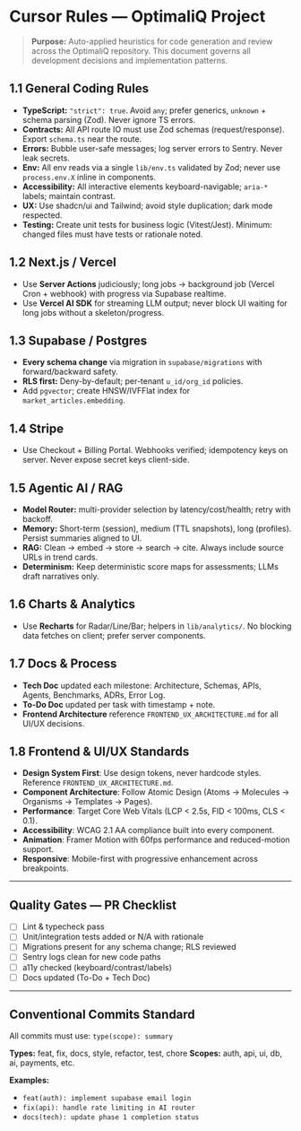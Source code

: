 # **Cursor Rules** — OptimaliQ Project

> **Purpose:** Auto-applied heuristics for code generation and review across the OptimaliQ repository. This document governs all development decisions and implementation patterns.

## 1.1 General Coding Rules

* **TypeScript:** `"strict": true`. Avoid `any`; prefer generics, `unknown` + schema parsing (Zod). Never ignore TS errors.
* **Contracts:** All API route IO must use Zod schemas (request/response). Export `schema.ts` near the route.
* **Errors:** Bubble user-safe messages; log server errors to Sentry. Never leak secrets.
* **Env:** All env reads via a single `lib/env.ts` validated by Zod; never use `process.env.X` inline in components.
* **Accessibility:** All interactive elements keyboard-navigable; `aria-*` labels; maintain contrast.
* **UX:** Use shadcn/ui and Tailwind; avoid style duplication; dark mode respected.
* **Testing:** Create unit tests for business logic (Vitest/Jest). Minimum: changed files must have tests or rationale noted.

## 1.2 Next.js / Vercel

* Use **Server Actions** judiciously; long jobs → background job (Vercel Cron + webhook) with progress via Supabase realtime.
* Use **Vercel AI SDK** for streaming LLM output; never block UI waiting for long jobs without a skeleton/progress.

## 1.3 Supabase / Postgres

* **Every schema change** via migration in `supabase/migrations` with forward/backward safety.
* **RLS first:** Deny-by-default; per-tenant `u_id/org_id` policies.
* Add `pgvector`; create HNSW/IVFFlat index for `market_articles.embedding`.

## 1.4 Stripe

* Use Checkout + Billing Portal. Webhooks verified; idempotency keys on server. Never expose secret keys client-side.

## 1.5 Agentic AI / RAG

* **Model Router:** multi-provider selection by latency/cost/health; retry with backoff.
* **Memory:** Short-term (session), medium (TTL snapshots), long (profiles). Persist summaries aligned to UI.
* **RAG:** Clean → embed → store → search → cite. Always include source URLs in trend cards.
* **Determinism:** Keep deterministic score maps for assessments; LLMs draft narratives only.

## 1.6 Charts & Analytics

* Use **Recharts** for Radar/Line/Bar; helpers in `lib/analytics/`. No blocking data fetches on client; prefer server components.

## 1.7 Docs & Process

* **Tech Doc** updated each milestone: Architecture, Schemas, APIs, Agents, Benchmarks, ADRs, Error Log.
* **To-Do Doc** updated per task with timestamp + note.
* **Frontend Architecture** reference `FRONTEND_UX_ARCHITECTURE.md` for all UI/UX decisions.

## 1.8 Frontend & UI/UX Standards

* **Design System First**: Use design tokens, never hardcode styles. Reference `FRONTEND_UX_ARCHITECTURE.md`.
* **Component Architecture**: Follow Atomic Design (Atoms → Molecules → Organisms → Templates → Pages).
* **Performance**: Target Core Web Vitals (LCP < 2.5s, FID < 100ms, CLS < 0.1).
* **Accessibility**: WCAG 2.1 AA compliance built into every component.
* **Animation**: Framer Motion with 60fps performance and reduced-motion support.
* **Responsive**: Mobile-first with progressive enhancement across breakpoints.

---

## Quality Gates — PR Checklist

* [ ] Lint & typecheck pass
* [ ] Unit/integration tests added or N/A with rationale
* [ ] Migrations present for any schema change; RLS reviewed
* [ ] Sentry logs clean for new code paths
* [ ] a11y checked (keyboard/contrast/labels)
* [ ] Docs updated (To-Do + Tech Doc)

---

## Conventional Commits Standard

All commits must use: `type(scope): summary`

**Types:** feat, fix, docs, style, refactor, test, chore
**Scopes:** auth, api, ui, db, ai, payments, etc.

**Examples:**
- `feat(auth): implement supabase email login`
- `fix(api): handle rate limiting in AI router`
- `docs(tech): update phase 1 completion status`
